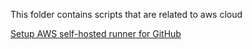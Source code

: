 This folder contains scripts that are related to aws cloud

[Setup AWS self-hosted runner for GitHub](https://docs.github.com/en/actions/hosting-your-own-runners/managing-self-hosted-runners/adding-self-hosted-runners)
